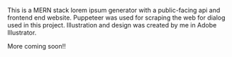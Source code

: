 This is a MERN stack lorem ipsum generator with a public-facing api and frontend end website. Puppeteer was used for scraping the web for dialog used in this project. Illustration and design was created by me in Adobe Illustrator.

More coming soon!!
